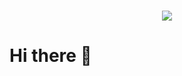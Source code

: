 <h1 align="center">
    <img src="https://readme-typing-svg.herokuapp.com/?font=Montserrat&color=6A0D91&size=35&center=true&vCenter=true&width=500&height=70&duration=4000&lines=Hi+👋;+I+am+Bernard+Abubakari;+Welcome+To+My;+Page.;" />
</h1>

# Hi there 👋

<!-- 
**BernardGIS/BernardGIS** is a ✨ _special_ ✨ repository because its `README.md` (this file) appears on your GitHub profile.

Here are some ideas to get you started:

- 🔭 I’m currently working on ...
- 🌱 I’m currently learning ...
- 👯 I’m looking to collaborate on ...
- 🤔 I’m looking for help with ...
- 💬 Ask me about ...
- 📫 How to reach me: ...
- 😄 Pronouns: ...
- ⚡ Fun fact: ...
-->
